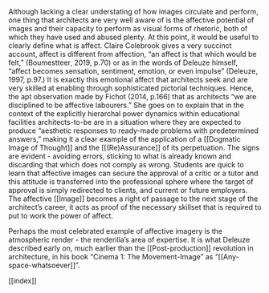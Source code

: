 Although lacking a clear understating of how images circulate and perform, one thing that architects are very well aware of is the affective potential of images and their capacity to perform as visual forms of rhetoric, both of which they have used and abused plenty. At this point, it would be useful to clearly define what is affect. Claire Colebrook gives a very succinct account, affect is different from affection, “an affect is that which would be felt,” (Boumestteer, 2019, p.70) or as in the words of Deleuze himself, “affect becomes sensation, sentiment, emotion, or even impulse” (Deleuze, 1997, p.97.) It is exactly this emotional affect that architects seek and are very skilled at enabling through sophisticated pictorial techniques. Hence, the apt observation made by Fichot (2014, p.166) that as architects “we are disciplined to be affective labourers.” She goes on to explain that in the context of the explicitly hierarchal power dynamics within educational facilities architects-to-be are in a situation where they are expected to produce “aesthetic responses to ready-made problems with predetermined answers,” making it a clear example of the application of a [[Dogmatic Image of Thought]] and the [[(Re)Assurance]] of its perpetuation. The signs are evident - avoiding errors, sticking to what is already known and discarding that which does not comply as wrong. Students are quick to learn that affective images can secure the approval of a critic or a tutor and this attitude is transferred into the professional sphere where the target of approval is simply redirected to clients, and current or future employers. The affective [[Image]] becomes a right of passage to the next stage of the architect’s career, it acts as proof of the necessary skillset that is required to put to work the power of affect.

Perhaps the most celebrated example of affective imagery is the atmospheric render - the renderilla’s area of expertise. It is what Deleuze described early on, much earlier than the [[Post-production]] revolution in architecture, in his book “Cinema 1: The Movement-Image” as “[[Any-space-whatsoever]]”.

[[index]]